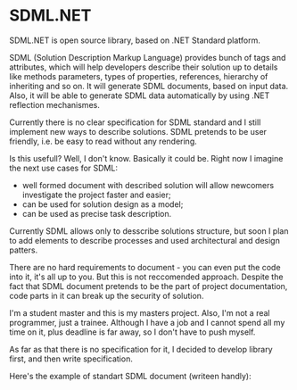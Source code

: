 # SDML.NET


SDML.NET is open source library, based on .NET Standard platform.

SDML (Solution Description Markup Language) provides bunch of tags and attributes, which will help developers describe their solution up to details like methods parameters, types of properties, references, hierarchy of inheriting and so on. It will generate SDML documents, based on input data. Also, it will be able to generate SDML data automatically by using .NET reflection mechanismes.

Currently there is no clear specification for SDML standard and I still implement new ways to describe solutions.
SDML pretends to be user friendly, i.e. be easy to read without any rendering.

Is this usefull? Well, I don't know. Basically it could be. Right now I imagine the next use cases for SDML:
 - well formed document with described solution will allow newcomers investigate the project faster and easier;
 - can be used for solution design as a model;
 - can be used as precise task description.
 
Currently SDML allows only to desscribe solutions structure, but soon I plan to add elements to describe processes and used architectural and design patters.

There are no hard requirements to document - you can even put the code into it, it's all up to you. But this is not reccomended approach. Despite the fact that SDML document pretends to be the part of project documentation, code parts in it can break up the security of solution.

I'm a student master and this is my masters project. Also, I'm not a real programmer, just a trainee.
Although I have a job and I cannot spend all my time on it, plus deadline is far away, so I don't have to push myself.

As far as that there is no specification for it, I decided to develop library first, and then write specification.

Here's the example of standart SDML document (writeen handly):

